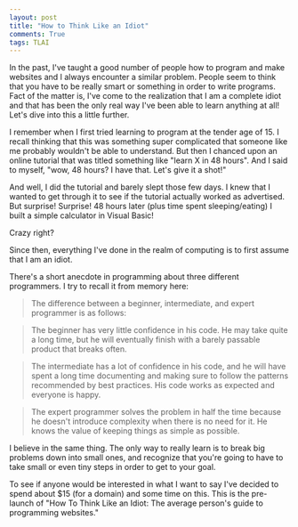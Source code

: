 ```yaml
---
layout: post
title: "How to Think Like an Idiot"
comments: True
tags: TLAI
---
```


In the past, I've taught a good number of people how to program and make websites and I always encounter a similar problem. People seem to think that you have to be really smart or something in order to write programs. Fact of the matter is, I've come to the realization that I am a complete idiot and that has been the only real way I've been able to learn anything at all! Let's dive into this a little further.

I remember when I first tried learning to program at the tender age of 15. I recall thinking that this was something super complicated that someone like me probably wouldn't be able to understand. But then I chanced upon an online tutorial that was titled something like "learn X in 48 hours". And I said to myself, "wow, 48 hours? I have that. Let's give it a shot!"

And well, I did the tutorial and barely slept those few days. I knew that I wanted to get through it to see if the tutorial actually worked as advertised. But surprise! Surprise! 48 hours later (plus time spent sleeping/eating) I built a simple calculator in Visual Basic!

Crazy right?

Since then, everything I've done in the realm of computing is to first assume that I am an idiot.

There's a short anecdote in programming about three different programmers. I try to recall it from memory here:

> The difference between a beginner, intermediate, and expert programmer is as follows:

> The beginner has very little confidence in his code. He may take quite a long time, but he will eventually finish with a barely passable product that breaks often.

> The intermediate has a lot of confidence in his code, and he will have spent a long time documenting and making sure to follow the patterns recommended by best practices. His code works as expected and everyone is happy.

> The expert programmer solves the problem in half the time because he doesn't introduce complexity when there is no need for it. He knows the value of keeping things as simple as possible.

I believe in the same thing. The only way to really learn is to break big problems down into small ones, and recognize that you're going to have to take small or even tiny steps in order to get to your goal.

To see if anyone would be interested in what I want to say I've decided to spend about $15 (for a domain) and some time on this. This is the pre-launch of "How To Think Like an Idiot: The average person's guide to programming websites."